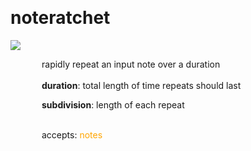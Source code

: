 
<a name=noteratchet></a><br>
# <b>noteratchet</b>
<img src="https://www.bespokesynth.com/docs/screenshots/noteratchet.png"><br>
<div style="display:inline-block;margin-left:50px;">
rapidly repeat an input note over a duration<br/><br/>
<b>duration</b>: total length of time repeats should last<br>

<b>subdivision</b>: length of each repeat<br>

<br>accepts: <font color=orange>notes</font> <br></div>

